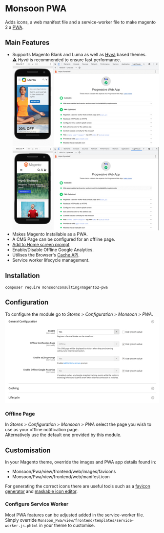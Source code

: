 # Monsoon PWA

Adds icons, a web manifest file and a service-worker file to make magento 2 a [PWA](https://web.dev/pwa-checklist/).

## Main Features
- Supports Magento Blank and Luma as well as [Hyvä] based themes.   
⚠️ *Hyvä* is recommended to ensure fast performance.   
![luma pwa results](./doc/luma-pwa-results.jpg)   
![hyvä pwa results](doc/hyva-pwa-results.jpg)   
- Makes Magento Installable as a PWA.
- A CMS Page can be configured for an offline page.
- [Add to Home screen prompt](https://developer.mozilla.org/en-US/docs/Web/Progressive_web_apps/Add_to_home_screen)
- Enable/Disable Offline Google Analytics.
- Utilises the Browser's [Cache API].
- Service worker lifecycle management.

## Installation
```shell
composer require monsoonconsulting/magento2-pwa
```

## Configuration
To configure the module go to _Stores > Configuration > Monsoon > PWA_.    
![configuration options](doc/sys-config.jpg)

### Offline Page
In _Stores > Configuration > Monsoon > PWA_ select the page you wish to use as your offline notification page.   
Alternatively use the default one provided by this module.

## Customisation
In your Magento theme, override the images and PWA app details found in:
- Monsoon/Pwa/view/frontend/web/images/favicons
- Monsoon/Pwa/view/frontend/web/manifest.icon

For generating the correct icons there are useful tools such as 
a [favicon generator](https://realfavicongenerator.net/) and [maskable icon editor](https://maskable.app/editor).

### Configure Service Worker
Most PWA features can be adjusted added in the service-worker file.    
Simply override `Monsoon_Pwa/view/frontend/templates/service-worker.js.phtml` in your theme to customise.

[Hyvä]: https://hyva.io/
[Cache API]:https://web.dev/cache-api-quick-guide/
